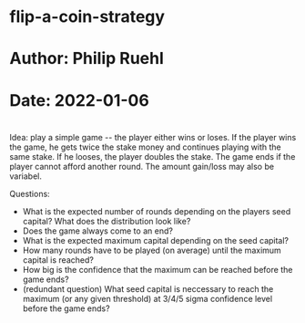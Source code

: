 # flip-a-coin-strategy
#
# Author: Philip Ruehl
# Date: 2022-01-06
#

Idea: play a simple game -- the player either wins or loses. If the player wins the game, he gets twice 
the stake money and continues playing with the same stake. If he looses, the player doubles the stake. 
The game ends if the player cannot afford another round.
The amount gain/loss may also be variabel.

Questions:

 * What is the expected number of rounds depending on the players seed capital? What does the 
   distribution look like?
 * Does the game always come to an end?
 * What is the expected maximum capital depending on the seed capital?
 * How many rounds have to be played (on average) until the maximum capital is reached?
 * How big is the confidence that the maximum can be reached before the game ends?
 * (redundant question) What seed capital is neccessary to reach the maximum (or any given threshold) 
   at 3/4/5 sigma confidence level before the game ends?
